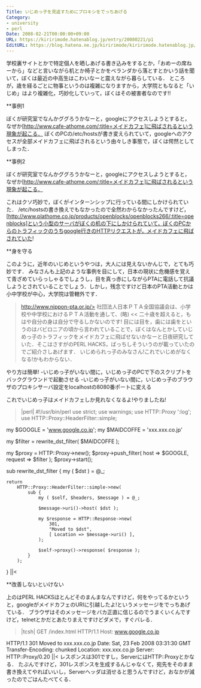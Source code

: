 ```yaml
---
Title: いじめっ子を見返すためにプロキシをでっちあげる
Category:
- university
- perl
Date: 2008-02-21T00:00:00+09:00
URL: https://kiririmode.hatenablog.jp/entry/20080221/p1
EditURL: https://blog.hatena.ne.jp/kiririmode/kiririmode.hatenablog.jp/atom/entry/8454420450078215452
---
```



学校裏サイトとかで特定個人を晒しあげる書き込みをするとか，「おめーの席ねーから」などと言いながら机とか椅子とかをベランダから落とすとかいう話を聞いて，ぼくは最近の中高生はこわいなーと震えながら暮らしている．
ところが，歳を経るごとに物事というのは複雑になりますから，大学院ともなると「いじめ」はより複雑化，巧妙化していって，ぼくはその被害者なのです!!

**事例1

ぼくが研究室でなんかググろうかなーと，googleにアクセスしようとすると，なぜか[http://www.cafe-athome.com/:title=メイドカフェ]に飛ばされるという現象が起こる．
ぼくのPCの/etc/hostsが書き変えられていて，googleへのアクセスが全部メイドカフェに飛ばされるという由々しき事態で，ぼくは愕然としてしまった．

**事例2

ぼくが研究室でなんかググろうかなーと，googleにアクセスしようとすると，なぜか[http://www.cafe-athome.com/:title=メイドカフェ]に飛ばされるという現象が起こる．


これはクソ巧妙で，ぼくがインターンシップに行っている間にしかけられていた．
/etc/hostsの書き換えでもなかったので全然わからなかったんですけど，
[http://www.plathome.co.jp/products/openblocks/openblocks266/:title=openblocks]という小型のサーバがぼくの机の下にしかけられていて，ぼくのPCからのトラフィックのうちgoogle行きのHTTPリクエストが，メイドカフェに飛ばされていた!

**身を守る

このように，近年のいじめというやつは，大人には見えないかんじで，とても巧妙です．
みなさんも上記のような事例を目にして，日本の現状に危機感を覚えて青ざめていらっしゃるでしょうし，目を真っ赤にしながらPTAに電話して抗議しようとされていることでしょう．しかし，残念ですけど日本のPTA活動とかは小中学校が中心，大学院は管轄外です．
>http://www.nippon-pta.or.jp/>
社団法人日本ＰＴＡ全国協議会は、小学校や中学校におけるＰＴＡ活動を通して、(略)
<<
二十歳を超えると，もはや自分の身は自分で守るしかないのです!
目には目を，歯には歯をというのはバビロニアの頃から言われていることで，ぼくはなんとかしていじめっ子のトラフィックをメイドカフェに飛ばせないかなーと日夜研究していた．そこはさすがのPERL HACKS，ばっちしそういうのが載っていたのでご紹介さしあげます．
いじめられっ子のみなさん!これでいじめがなくなる!かもわからない．


やり方は簡単!
-いじめっ子がいない間に，いじめっ子のPCで下のスクリプトをバックグラウンドで起動させる
-いじめっ子がいない間に，いじめっ子のブラウザのプロキシサーバ設定をlocalhostの8080番ポートに変える

これでいじめっ子はメイドカフェしか見れなくなるよ!やりましたね!

>|perl|
#!/usr/bin/perl
use strict;
use warnings;
use HTTP::Proxy ':log';
use HTTP::Proxy::HeaderFilter::simple;

my $GOOGLE    = 'www.google.co.jp';
my $MAIDCOFFE = 'xxx.xxx.co.jp'
    
my $filter = rewrite_dst_filter( $MAIDCOFFE );

my $proxy = HTTP::Proxy->new();
$proxy->push_filter( host => $GOOGLE, request => $filter );
$proxy->start();

sub rewrite_dst_filter {
    my ( $dst ) = @_;

    return 
        HTTP::Proxy::HeaderFilter::simple->new(
            sub {
                my ( $self, $headers, $message ) = @_;
                
                $message->uri()->host( $dst );
                
                my $response = HTTP::Response->new(
                    301,
                    "Moved to $dst",
                    [ Location => $message->uri() ],
                );
                
                $self->proxy()->response( $response );
            }
        );
}
||<

**改善しないといけない

上のはPERL HACKSほとんどそのまんまなんですけど，何をやってるかというと，googleがメイドカフェのURIに引越したよ!というメッセージをでっちあげている．
ブラウザはそのメッセージをバカ正直に信じるのでうまくいくんですけど，telnetとかだとあたりまえですけどダメで，すぐバレる．
>|tcsh|
GET /index.html HTTP/1.1
Host: www.google.co.jp

HTTP/1.1 301 Moved to xxx.xxx.co.jp
Date: Sat, 23 Feb 2008 03:31:30 GMT
Transfer-Encoding: chunked
Location: xxx.xxx.co.jp
Server: HTTP::Proxy/0.20
||<
レスポンスは301ですし，ServerにはHTTP::Proxyとかなる．
たぶんですけど，301レスポンスを生成するんじゃなくて，宛先をそのまま書き換えてやればいいし，Serverヘッダは消せると思うんですけど，おなかが減ったのでごはんたべてくる．
